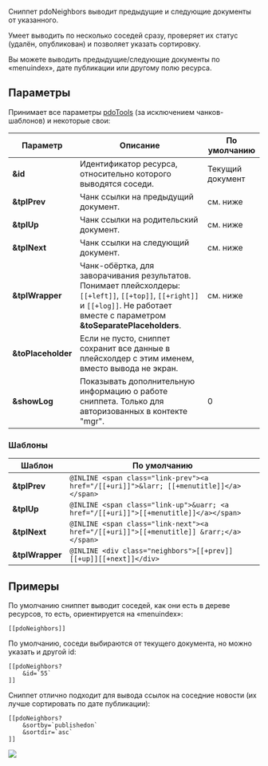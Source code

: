Сниппет pdoNeighbors выводит предыдущие и следующие документы от указанного. 

Умеет выводить по несколько соседей сразу, проверяет их статус (удалён, опубликован) и позволяет указать сортировку.

Вы можете выводить предыдущие/следующие документы по «menuindex», дате публикации или другому полю ресурса.

## Параметры

Принимает все параметры [pdoTools][1] (за исключением чанков-шаблонов) и некоторые свои:

Параметр | Описание | По умолчанию
---|---|---
**&id** | Идентификатор ресурса, относительно которого выводятся соседи. | Текущий документ
**&tplPrev** | Чанк ссылки на предыдущий документ. | см. ниже
**&tplUp** | Чанк ссылки на родительский документ. | см. ниже
**&tplNext** | Чанк ссылки на следующий документ. | см. ниже
**&tplWrapper** | Чанк-обёртка, для заворачивания результатов. Понимает плейсхолдеры: `[[+left]]`, `[[+top]]`, `[[+right]]` и `[[+log]]`. Не работает вместе с параметром **&toSeparatePlaceholders**. | см. ниже
**&toPlaceholder** | Если не пусто, сниппет сохранит все данные в плейсхолдер с этим именем, вместо вывода не экран. |
**&showLog** | Показывать дополнительную информацию о работе сниппета. Только для авторизованных в контекте "mgr". | 0

### Шаблоны

Шаблон | По умолчанию
---|---
**&tplPrev** | `@INLINE <span class="link-prev"><a href="/[[+uri]]">&larr; [[+menutitle]]</a></span>`
**&tplUp** | `@INLINE <span class="link-up">&uarr; <a href="/[[+uri]]">[[+menutitle]]</a></span>`
**&tplNext** | `@INLINE <span class="link-next"><a href="/[[+uri]]">[[+menutitle]] &rarr;</a></span>`
**&tplWrapper** | `@INLINE <div class="neighbors">[[+prev]][[+up]][[+next]]</div>`

## Примеры
По умолчанию сниппет выводит соседей, как они есть в дереве ресурсов, то есть, ориентируется на «menuindex»:
```
[[pdoNeighbors]]
```

По умолчанию, соседи выбираются от текущего документа, но можно указать и другой id:
```
[[pdoNeighbors?
	&id=`55`
]]
```

Сниппет отлично подходит для вывода ссылок на соседние новости (их лучше сортировать по дате публикации):
```
[[pdoNeighbors?
	&sortby=`publishedon`
	&sortdir=`asc`
]]
```

[![](http://st.bezumkin.ru/files/0/b/0/0b0f9549bbf2d026243a71c5908f4f26s.jpg)](http://st.bezumkin.ru/files/0/b/0/0b0f9549bbf2d026243a71c5908f4f26.png)

[1]: /ru/01_Компоненты/01_pdoTools/04_Общие_параметры.md
